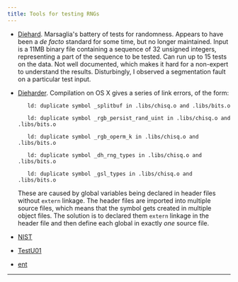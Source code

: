 ```yaml
---
title: Tools for testing RNGs
---
```


* [Diehard](http://www.stat.fsu.edu/pub/diehard/). Marsaglia's battery of tests for randomness. Appears
  to have been a *de facto* standard for some time, but no longer maintained. Input is a 11MB binary file
  containing a sequence of 32 unsigned integers, representing a part of the sequence to be tested. Can
  run up to 15 tests on the data. Not well documented, which makes it hard for a non-expert to understand
  the results. Disturbingly, I observed a segmentation fault on a particular test input.

* [Dieharder](http://www.phy.duke.edu/~rgb/General/dieharder.php). Compilation on OS X gives a series of 
  link errors, of the form:

         ld: duplicate symbol _splitbuf in .libs/chisq.o and .libs/bits.o

         ld: duplicate symbol _rgb_persist_rand_uint in .libs/chisq.o and .libs/bits.o

         ld: duplicate symbol _rgb_operm_k in .libs/chisq.o and .libs/bits.o

         ld: duplicate symbol _dh_rng_types in .libs/chisq.o and .libs/bits.o

         ld: duplicate symbol _gsl_types in .libs/chisq.o and .libs/bits.o

     These are caused by global variables being declared in header files without `extern` linkage. The header
     files are imported into multiple source files, which means that the symbol gets created in multiple
     object files. The solution is to declared them `extern` linkage in the header file and then define each
     global in exactly *one* source file.

* [NIST](http://csrc.nist.gov/groups/ST/toolkit/rng/index.html)

* [TestU01](http://www.iro.umontreal.ca/~simardr/testu01/tu01.html)

* [ent](http://www.fourmilab.ch/random/)

****
